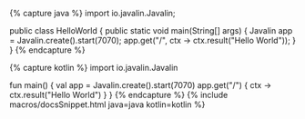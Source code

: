 {% capture java %}
import io.javalin.Javalin;

public class HelloWorld {
    public static void main(String[] args) {
        Javalin app = Javalin.create().start(7070);
        app.get("/", ctx -> ctx.result("Hello World"));
    }
}
{% endcapture %}

{% capture kotlin %}
import io.javalin.Javalin

fun main() {
    val app = Javalin.create().start(7070)
    app.get("/") { ctx -> ctx.result("Hello World") }
}
{% endcapture %}
{% include macros/docsSnippet.html java=java kotlin=kotlin %}
